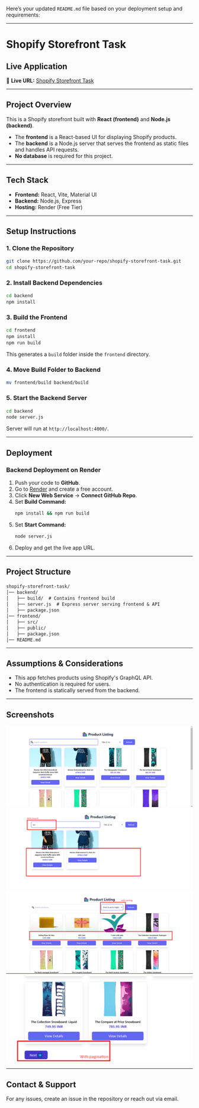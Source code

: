Here’s your updated `README.md` file based on your deployment setup and requirements:  

---

# **Shopify Storefront Task**  

## **Live Application**  
🔗 **Live URL:** [Shopify Storefront Task](https://shopify-storefront-task.onrender.com/)  

---

## **Project Overview**  
This is a Shopify storefront built with **React (frontend)** and **Node.js (backend)**.  
- The **frontend** is a React-based UI for displaying Shopify products.  
- The **backend** is a Node.js server that serves the frontend as static files and handles API requests.  
- **No database** is required for this project.  

---

## **Tech Stack**  
- **Frontend:** React, Vite, Material UI  
- **Backend:** Node.js, Express  
- **Hosting:** Render (Free Tier)  

---

## **Setup Instructions**  

### **1. Clone the Repository**  
```sh
git clone https://github.com/your-repo/shopify-storefront-task.git
cd shopify-storefront-task
```

### **2. Install Backend Dependencies**  
```sh
cd backend
npm install
```

### **3. Build the Frontend**  
```sh
cd frontend
npm install
npm run build
```
This generates a `build` folder inside the `frontend` directory.

### **4. Move Build Folder to Backend**  
```sh
mv frontend/build backend/build
```

### **5. Start the Backend Server**  
```sh
cd backend
node server.js
```
Server will run at `http://localhost:4000/`.

---

## **Deployment**  

### **Backend Deployment on Render**  
1. Push your code to **GitHub**.  
2. Go to [Render](https://render.com/) and create a free account.  
3. Click **New Web Service** → **Connect GitHub Repo**.  
4. Set **Build Command:**  
   ```sh
   npm install && npm run build
   ```  
5. Set **Start Command:**  
   ```sh
   node server.js
   ```  
6. Deploy and get the live app URL.  

---

## **Project Structure**  
```
shopify-storefront-task/
│── backend/  
│   ├── build/  # Contains frontend build  
│   ├── server.js  # Express server serving frontend & API  
│   ├── package.json  
│── frontend/  
│   ├── src/  
│   ├── public/  
│   ├── package.json  
│── README.md  
```

---

## **Assumptions & Considerations**  
- This app fetches products using Shopify's GraphQL API.  
- No authentication is required for users.  
- The frontend is statically served from the backend.  

---

## **Screenshots**  
![Product List](./assets/screenshots/product_list.png)
![Search](./assets/screenshots/Searching.png)
![Sorting](./assets/screenshots/sorting.png)
![Pagination](./assets/screenshots/pagination.png)

---

## **Contact & Support**  
For any issues, create an issue in the repository or reach out via email.  
